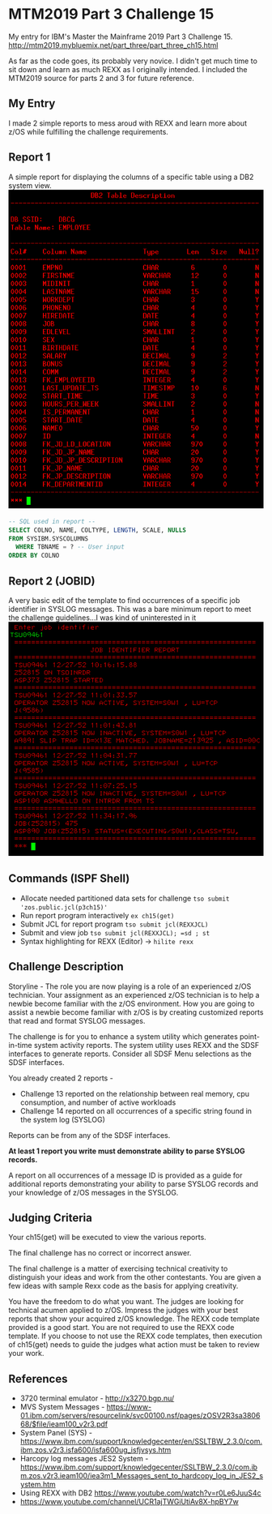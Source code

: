 # MTM2019 Part 3 Challenge 15

My entry for IBM's Master the Mainframe 2019 Part 3 Challenge 15.
http://mtm2019.mybluemix.net/part_three/part_three_ch15.html


As far as the code goes, its probably very novice.
I didn't get much time to sit down and learn as much REXX as I originally intended. I included the MTM2019 source for parts 2 and 3 for future reference.


## My Entry
I made 2 simple reports to mess aroud with REXX and learn more about z/OS 
while fulfilling the challenge requirements.


## Report 1
A simple report for displaying the columns of a specific table using a DB2 system view.
![screenshots/report1.png](screenshots/report1.png)

```sql
-- SQL used in report --
SELECT COLNO, NAME, COLTYPE, LENGTH, SCALE, NULLS
FROM SYSIBM.SYSCOLUMNS
  WHERE TBNAME = ? -- User input
ORDER BY COLNO
```



## Report 2 (JOBID)
A very basic edit of the template to find occurrences of a specific
job identifier in SYSLOG messages. This was a bare minimum report to meet the challenge guidelines...I was kind of uninterested in it
![screenshots/report2.png](screenshots/report2.png)


## Commands (ISPF Shell)
* Allocate needed partitioned data sets for challenge ```tso submit 'zos.public.jcl(p3ch15)'```
* Run report program interactively ```ex ch15(get)```
* Submit JCL for report program ```tso submit jcl(REXXJCL)```
* Submit and view job ```tso submit jcl(REXXJCL); =sd ; st```
* Syntax highlighting for REXX (Editor) -> ```hilite rexx```

## Challenge Description
Storyline - The role you are now playing is a role of an experienced z/OS technician. Your assignment as an experienced z/OS technician is to help a newbie become familiar with the z/OS environment. How you are going to assist a newbie become familiar with z/OS is by creating customized reports that read and format SYSLOG messages.


The challenge is for you to enhance a system utility which generates point-in-time system activity reports. The system utility uses REXX and the SDSF interfaces to generate reports. Consider all SDSF Menu selections as the SDSF interfaces.

You already created 2 reports -
* Challenge 13 reported on the relationship between real memory, cpu consumption, and number of active workloads
* Challenge 14 reported on all occurrences of a specific string found in the system log (SYSLOG)

Reports can be from any of the SDSF interfaces.

**At least 1 report you write must demonstrate ability to parse SYSLOG records.**

A report on all occurrences of a message ID is provided as a guide for additional reports demonstrating your ability to parse SYSLOG records and your knowledge of z/OS messages in the SYSLOG.


## Judging Criteria
Your ch15(get) will be executed to view the various reports.

The final challenge has no correct or incorrect answer.

The final challenge is a matter of exercising technical creativity to distinguish your ideas and work from the other contestants. You are given a few ideas with sample Rexx code as the basis for applying creativity.

You have the freedom to do what you want. The judges are looking for technical acumen applied to z/OS. Impress the judges with your best reports that show your acquired z/OS knowledge. The REXX code template provided is a good start. You are not required to use the REXX code template. If you choose to not use the REXX code templates, then execution of ch15(get) needs to guide the judges what action must be taken to review your work.



## References
* 3720 terminal emulator - http://x3270.bgp.nu/
* MVS System Messages - https://www-01.ibm.com/servers/resourcelink/svc00100.nsf/pages/zOSV2R3sa380668/$file/ieam100_v2r3.pdf
* System Panel (SYS) - https://www.ibm.com/support/knowledgecenter/en/SSLTBW_2.3.0/com.ibm.zos.v2r3.isfa600/isfa600ug_isfjvsys.htm
* Harcopy log messages JES2 System - https://www.ibm.com/support/knowledgecenter/SSLTBW_2.3.0/com.ibm.zos.v2r3.ieam100/iea3m1_Messages_sent_to_hardcopy_log_in_JES2_system.htm
* Using REXX with DB2 https://www.youtube.com/watch?v=r0Le6JuuS4c
* https://www.youtube.com/channel/UCR1ajTWGiUtiAv8X-hpBY7w